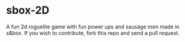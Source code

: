 # sbox-2D
A fun 2d roguelite game with fun power ups and sausage men made in s&box.
If you wish to contribute, fork this repo and send a pull request.

